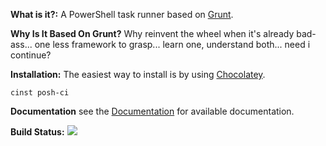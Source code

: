 **What is it?:**
A PowerShell task runner based on [Grunt](http://gruntjs.com/).

**Why Is It Based On Grunt?**
Why reinvent the wheel when it's already bad-ass... one less framework to grasp... learn one, understand both... need i continue?

**Installation:**
The easiest way to install is by using [Chocolatey](https://chocolatey.org/packages/posh-ci).
```
cinst posh-ci
```

**Documentation**
see the [Documentation](Documentation/Index.md) for available documentation.

**Build Status:**
![](https://ci.appveyor.com/api/projects/status/l5hc8sswg3kgtvu5?svg=true)

